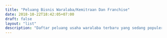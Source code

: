 ```yaml
---
title: "Peluang Bisnis Waralaba/Kemitraan Dan Franchise"
date: 2018-10-22T18:42:05+07:00
draft: false
layout: "list"
description: "Daftar peluang usaha waralaba terbaru yang sedang populer di kalangan masyarakat. Dapatkan info franchise/waralaba paling update dari bisnis.TECH"
---
```


